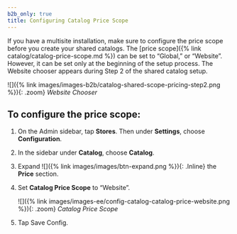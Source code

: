 ```yaml
---
b2b_only: true
title: Configuring Catalog Price Scope
---
```


If you have a multisite installation, make sure to configure the price scope before you create your shared catalogs. The [price scope]({% link catalog/catalog-price-scope.md %}) can be set to “Global,” or “Website”. However, it can be set only at the beginning of the setup process. The Website chooser appears during Step 2 of the shared catalog setup.

![]({% link images/images-b2b/catalog-shared-scope-pricing-step2.png %}){: .zoom}
*Website Chooser*

## To configure the price scope:

1. On the Admin sidebar, tap **Stores**. Then under **Settings**, choose **Configuration**.

1. In the sidebar under **Catalog**, choose **Catalog**.

1. Expand ![]({% link images/images/btn-expand.png %}){: .Inline} the **Price** section.

1. Set **Catalog Price Scope** to “Website”.

    ![]({% link images/images-ee/config-catalog-catalog-price-website.png %}){: .zoom}
    *Catalog Price Scope*

1. Tap <span class="btn">Save Config</span>.

